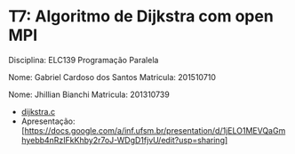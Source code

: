 # T7: Algoritmo de Dijkstra com open MPI

Disciplina: ELC139 Programação Paralela

Nome: Gabriel Cardoso dos Santos
Matricula: 201510710

Nome: Jhillian Bianchi
Matricula: 201310739


+ [dijkstra.c](dijkstra.c)
+ Apresentação:[https://docs.google.com/a/inf.ufsm.br/presentation/d/1jELO1MEVQaGmhyebb4nRzIFkKhby2r7oJ-WDgD1fjvU/edit?usp=sharing]
